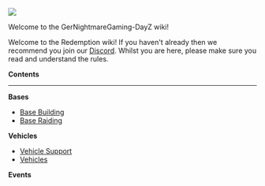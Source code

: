 ![](https://i.ibb.co/h1ztDsT/grey.png)

Welcome to the GerNightmareGaming-DayZ wiki!

Welcome to the Redemption wiki! If you haven't already then we recommend you join our [Discord](https://discord.gg/ZChXPUxAct).
Whilst you are here, please make sure you read and understand the rules.

****Contents****

***

**Bases**
 
* [Base Building](https://github.com/GerNightmareGaming/GerNightmareGaming-DayZ/wiki/Bases)
* [Base Raiding](https://github.com/GerNightmareGaming/GerNightmareGaming-DayZ/wiki/Base-Raiding)

**Vehicles**

* [Vehicle Support](https://github.com/GerNightmareGaming/GerNightmareGaming-DayZ/wiki/Vehicle-Support)
* [Vehicles](https://github.com/GerNightmareGaming/GerNightmareGaming-DayZ/wiki/Vehicles)

**Events**
